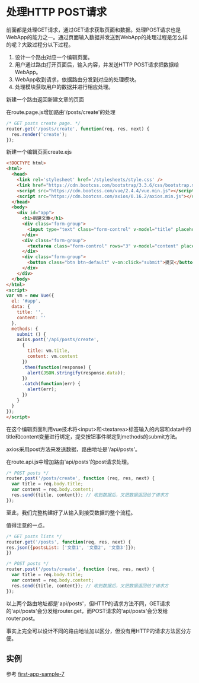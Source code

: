 # 处理HTTP POST请求

前面都是处理GET请求，通过GET请求获取页面和数据。处理POST请求也是WebApp的能力之一。通过页面输入数据并发送到WebApp的处理过程是怎么样的呢？大致过程分以下过程。

1. 设计一个路由对应一个编辑页面。
2. 用户通过路由打开页面后，输入内容，并发送HTTP POST请求把数据给WebApp。
3. WebApp收到请求，依据路由分发到对应的处理模块。
4. 处理模块获取用户的数据并进行相应处理。

新建一个路由返回新建文章的页面

在route.page.js增加路由'/posts/create'的处理

```javascript
/* GET posts create page. */
router.get('/posts/create', function(req, res, next) {
  res.render('create');
});
```

新建一个编辑页面create.ejs

```html
<!DOCTYPE html>
<html>
  <head>
    <link rel='stylesheet' href='/stylesheets/style.css' />
    <link href="https://cdn.bootcss.com/bootstrap/3.3.6/css/bootstrap.min.css" rel="stylesheet">
    <script src="https://cdn.bootcss.com/vue/2.4.4/vue.min.js"></script>
    <script src="https://cdn.bootcss.com/axios/0.16.2/axios.min.js"></script>
  </head>
  <body>
    <div id="app">
      <h1>新建文章</h1>
      <div class="form-group">
        <input type="text" class="form-control" v-model="title" placeholder="输入文字标题">
      </div>
      <div class="form-group">
        <textarea class="form-control" rows="3" v-model="content" placeholder="输入文章内容"></textarea>
      </div>
      <div class="form-group">
        <button class="btn btn-default" v-on:click="submit">提交</button>
      </div>
    </div>
  </body>
</html>
<script>
var vm = new Vue({
  el: '#app',
  data: {
    title: '',
    content: ''
  },
  methods: {
    submit () {
    axios.post('/api/posts/create',
      {
        title: vm.title,
        content: vm.content
      })
      .then(function(response) {
        alert(JSON.stringify(response.data));
      })
      .catch(function(err) {
        alert(err);
      })
    }
  }
});
</script>
```

在这个编辑页面利用vue技术将&lt;input&gt;和&lt;textarea&gt;标签输入的内容和data中的title和content变量进行绑定，提交按钮事件绑定到methods的submit方法。

axios采用post方法来发送数据，路由地址是'/api/posts'。

在route.api.js中增加路由'api/posts'的post请求处理。

```javascript
/* POST posts */
router.post('/posts/create', function (req, res, next) {
  var title = req.body.title;
  var content = req.body.content;
  res.send({title, content}); // 收到数据后，又把数据返回给了请求方
});
```

至此，我们完整构建好了从输入到接受数据的整个流程。

值得注意的一点。

```js
/* GET posts lists */
router.get('/posts', function(req, res, next) {
res.json({postsList: ['文章1', '文章2', '文章3']});
})

/* POST posts */
router.post('/posts/create', function (req, res, next) {
  var title = req.body.title;
  var content = req.body.content;
  res.send({title, content}); // 收到数据后，又把数据返回给了请求方
});
```

以上两个路由地址都是'api/posts'，但HTTP的请求方法不同，GET请求的'api/posts'会分发给router.get，而POST请求的'api/posts'会分发给router.post。

事实上完全可以设计不同的路由地址加以区分，但没有用HTTP的请求方法区分方便。

## 实例

参考 [first-app-sample-7](https://github.com/xugy0926/learn-webapp-sample/tree/master/first-app-sample-7)

